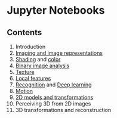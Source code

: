 # Jupyter Notebooks

## Contents

1. Introduction
2. [Imaging and image representations](Imaging.ipynb)
3. [Shading](Shading.ipynb) and [color](Color.ipynb)
4. [Binary image analysis](Binary.ipynb)
5. [Texture](Texture.ipynb)
6. [Local features](LocalFeatures.ipynb)
7. [Recognition](Recognition.ipynb)
   and [Deep learning](DeepLearning.ipynb)
8. [Motion](Motion.ipynb)
9. [2D models and transformations](2DModels.ipynb)
10. Perceiving 3D from 2D images
11. 3D transformations and reconstruction
